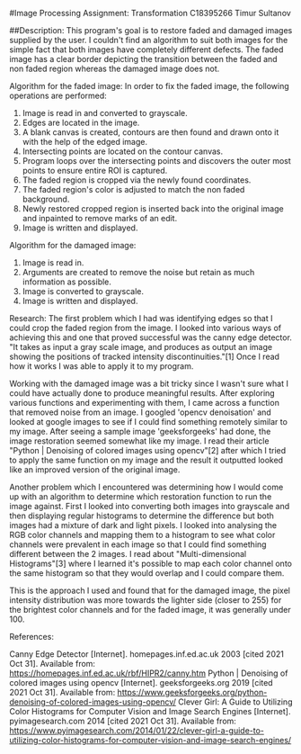 #Image Processing Assignment: Transformation
C18395266
Timur Sultanov

##Description:
This program's goal is to restore faded and damaged images supplied by the user. I couldn't find an algorithm to suit both images for the simple fact that both images have completely different defects. The faded image has a clear border depicting the transition between the faded and non faded region whereas the damaged image does not.

Algorithm for the faded image:
In order to fix the faded image, the following operations are performed:

1. Image is read in and converted to grayscale.
2. Edges are located in the image.
3. A blank canvas is created, contours are then found and drawn onto it with the help of the edged image.
4. Intersecting points are located on the contour canvas.
5. Program loops over the intersecting points and discovers the outer most points to ensure entire ROI is captured.
6. The faded region is cropped via the newly found coordinates.
7. The faded region's color is adjusted to match the non faded background.
8. Newly restored cropped region is inserted back into the original image and inpainted to remove marks of an edit.
9. Image is written and displayed.

Algorithm for the damaged image:

1. Image is read in.
2. Arguments are created to remove the noise but retain as much information as possible.
3. Image is converted to grayscale.
4. Image is written and displayed.

Research:
The first problem which I had was identifying edges so that I could crop the faded region from the image. I looked into various ways of achieving this and one that proved successful was the canny edge detector. "It takes as input a gray scale image, and produces as output an image showing the positions of tracked intensity discontinuities."[1] Once I read how it works I was able to apply it to my program.

Working with the damaged image was a bit tricky since I wasn't sure what I could have actually done to produce meaningful results. After exploring various functions and experimenting with them, I came across a function that removed noise from an image. I googled 'opencv denoisation' and looked at google images to see if I could find something remotely similar to my image. After seeing a sample image 'geeksforgeeks' had done, the image restoration seemed somewhat like my image. I read their article "Python | Denoising of colored images using opencv"[2] after which I tried to apply the same function on my image and the result it outputted looked like an improved version of the original image.

Another problem which I encountered was determining how I would come up with an algorithm to determine which restoration function to run the image against. First I looked into converting both images into grayscale and then displaying regular histograms to determine the difference but both images had a mixture of dark and light pixels. I looked into analysing the RGB color channels and mapping them to a histogram to see what color channels were prevalent in each image so that I could find something different between the 2 images. I read about "Multi-dimensional Histograms"[3] where I learned it's possible to map each color channel onto the same histogram so that they would overlap and I could compare them.

This is the approach I used and found that for the damaged image, the pixel intensity distribution was more towards the lighter side (closer to 255) for the brightest color channels and for the faded image, it was generally under 100.

References:

Canny Edge Detector [Internet]. homepages.inf.ed.ac.uk 2003 [cited 2021 Oct 31]. Available from: https://homepages.inf.ed.ac.uk/rbf/HIPR2/canny.htm
Python | Denoising of colored images using opencv [Internet]. geeksforgeeks.org 2019 [cited 2021 Oct 31]. Available from: https://www.geeksforgeeks.org/python-denoising-of-colored-images-using-opencv/
Clever Girl: A Guide to Utilizing Color Histograms for Computer Vision and Image Search Engines [Internet]. pyimagesearch.com 2014 [cited 2021 Oct 31]. Available from: https://www.pyimagesearch.com/2014/01/22/clever-girl-a-guide-to-utilizing-color-histograms-for-computer-vision-and-image-search-engines/
